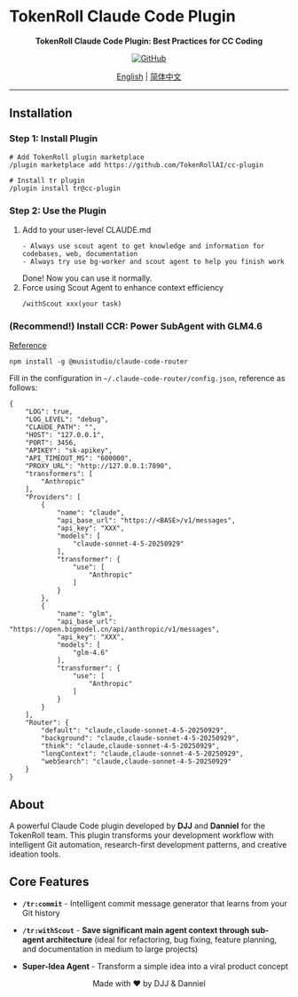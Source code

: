 # TokenRoll Claude Code Plugin

<div align="center">

**TokenRoll Claude Code Plugin: Best Practices for CC Coding**

[![GitHub](https://img.shields.io/badge/GitHub-TokenRollAI%2Fcc--plugin-blue?logo=github)](https://github.com/TokenRollAI/cc-plugin)

[English](README.md) | [简体中文](README.zh-CN.md)

</div>

---

## Installation

### Step 1: Install Plugin

```
# Add TokenRoll plugin marketplace
/plugin marketplace add https://github.com/TokenRollAI/cc-plugin

# Install tr plugin
/plugin install tr@cc-plugin
```

### Step 2: Use the Plugin

1. Add to your user-level CLAUDE.md
   ```
   - Always use scout agent to get knowledge and information for codebases, web, documentation
   - Always try use bg-worker and scout agent to help you finish work
   ```
   Done! Now you can use it normally.
2. Force using Scout Agent to enhance context efficiency
   ```
   /withScout xxx(your task)
   ```

### (Recommend!) Install CCR: Power SubAgent with GLM4.6

[Reference](https://github.com/musistudio/claude-code-router)

```
npm install -g @musistudio/claude-code-router
```

Fill in the configuration in `~/.claude-code-router/config.json`, reference as follows:

```
{
    "LOG": true,
    "LOG_LEVEL": "debug",
    "CLAUDE_PATH": "",
    "HOST": "127.0.0.1",
    "PORT": 3456,
    "APIKEY": "sk-apikey",
    "API_TIMEOUT_MS": "600000",
    "PROXY_URL": "http://127.0.0.1:7890",
    "transformers": [
        "Anthropic"
    ],
    "Providers": [
        {
            "name": "claude",
            "api_base_url": "https://<BASE>/v1/messages",
            "api_key": "XXX",
            "models": [
                "claude-sonnet-4-5-20250929"
            ],
            "transformer": {
                "use": [
                    "Anthropic"
                ]
            }
        },
        {
            "name": "glm",
            "api_base_url": "https://open.bigmodel.cn/api/anthropic/v1/messages",
            "api_key": "XXX",
            "models": [
                "glm-4.6"
            ],
            "transformer": {
                "use": [
                    "Anthropic"
                ]
            }
        }
    ],
    "Router": {
        "default": "claude,claude-sonnet-4-5-20250929",
        "background": "claude,claude-sonnet-4-5-20250929",
        "think": "claude,claude-sonnet-4-5-20250929",
        "longContext": "claude,claude-sonnet-4-5-20250929",
        "webSearch": "claude,claude-sonnet-4-5-20250929"
    }
}
```

## About

A powerful Claude Code plugin developed by **DJJ** and **Danniel** for the TokenRoll team. This plugin transforms your development workflow with intelligent Git automation, research-first development patterns, and creative ideation tools.

## Core Features

- **`/tr:commit`** - Intelligent commit message generator that learns from your Git history

- **`/tr:withScout`** - **Save significant main agent context through sub-agent architecture** (ideal for refactoring, bug fixing, feature planning, and documentation in medium to large projects)

- **Super-Idea Agent** - Transform a simple idea into a viral product concept

<div align="center">

Made with ❤️ by DJJ & Danniel

</div>

